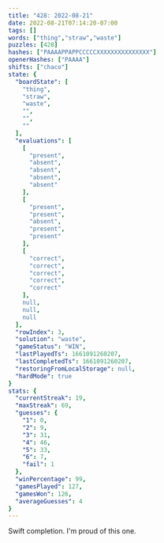 ```yaml
---
title: "428: 2022-08-21"
date: 2022-08-21T07:14:20-07:00
tags: []
words: ["thing","straw","waste"]
puzzles: [428]
hashes: ["PAAAAPPAPPCCCCCXXXXXXXXXXXXXXX"]
openerHashes: ["PAAAA"]
shifts: ["chaco"]
state: {
  "boardState": [
    "thing",
    "straw",
    "waste",
    "",
    "",
    ""
  ],
  "evaluations": [
    [
      "present",
      "absent",
      "absent",
      "absent",
      "absent"
    ],
    [
      "present",
      "present",
      "absent",
      "present",
      "present"
    ],
    [
      "correct",
      "correct",
      "correct",
      "correct",
      "correct"
    ],
    null,
    null,
    null
  ],
  "rowIndex": 3,
  "solution": "waste",
  "gameStatus": "WIN",
  "lastPlayedTs": 1661091260207,
  "lastCompletedTs": 1661091260207,
  "restoringFromLocalStorage": null,
  "hardMode": true
}
stats: {
  "currentStreak": 19,
  "maxStreak": 69,
  "guesses": {
    "1": 0,
    "2": 9,
    "3": 31,
    "4": 46,
    "5": 33,
    "6": 7,
    "fail": 1
  },
  "winPercentage": 99,
  "gamesPlayed": 127,
  "gamesWon": 126,
  "averageGuesses": 4
}
---
```


<!-- more -->
Swift completion. I'm proud of this one. 
